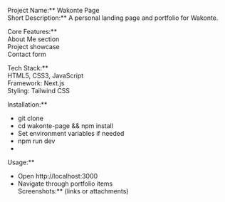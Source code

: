 Project Name:** Wakonte Page  
Short Description:** A personal landing page and portfolio for Wakonte.  

Core Features:**  
About Me section  
Project showcase  
Contact form  

Tech Stack:**  
HTML5, CSS3, JavaScript  
Framework: Next.js  
Styling: Tailwind CSS  

Installation:**  
 - git clone
 - cd wakonte-page && npm install  
 - Set environment variables if needed  
 - npm run dev
 - 
Usage:**  
 - Open http://localhost:3000  
 - Navigate through portfolio items  
Screenshots:** (links or attachments) 
